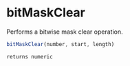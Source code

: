 # bitMaskClear

Performs a bitwise mask clear operation.

```javascript
bitMaskClear(number, start, length)
```

```javascript
returns numeric
```
